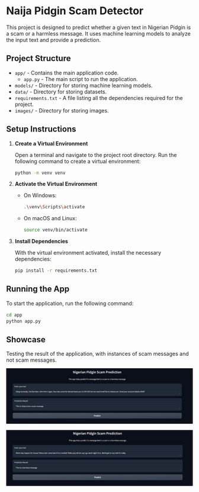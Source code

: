 # Naija Pidgin Scam Detector

This project is designed to predict whether a given text in Nigerian Pidgin is a scam or a harmless message. It uses machine learning models to analyze the input text and provide a prediction.

## Project Structure

- `app/` - Contains the main application code.
  - `app.py` - The main script to run the application.
- `models/` - Directory for storing machine learning models.
- `data/` - Directory for storing datasets.
- `requirements.txt` - A file listing all the dependencies required for the project.
- `images/` - Directory for storing images.

## Setup Instructions

1. **Create a Virtual Environment**
   
   Open a terminal and navigate to the project root directory. Run the following command to create a virtual environment:
   ```bash
   python -m venv venv
   ```

2. **Activate the Virtual Environment**
   
   - On Windows:
     ```bash
     .\venv\Scripts\activate
     ```
   - On macOS and Linux:
     ```bash
     source venv/bin/activate
     ```

3. **Install Dependencies**
   
   With the virtual environment activated, install the necessary dependencies:
   ```bash
   pip install -r requirements.txt
   ```

## Running the App

To start the application, run the following command:
```bash
cd app
python app.py
```

## Showcase

Testing the result of the application, with instances of scam messages and not scam messages.

![Scam message](images/scam.png)

![Harmless message](images/harmless.png)


